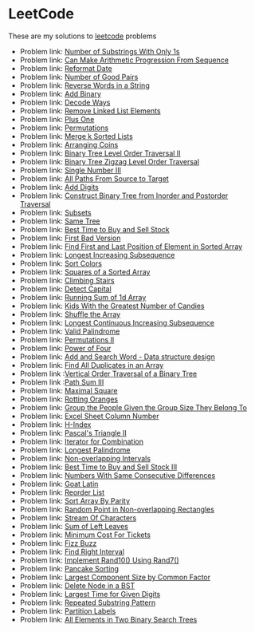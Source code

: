 # LeetCode

These are my solutions to [leetcode](https://leetcode.com/) problems

- Problem link: [Number of Substrings With Only 1s](https://leetcode.com/problems/number-of-substrings-with-only-1s/)
- Problem link: [Can Make Arithmetic Progression From Sequence](https://leetcode.com/problems/can-make-arithmetic-progression-from-sequence/)
- Problem link: [Reformat Date](https://leetcode.com/problems/reformat-date/)
- Problem link: [Number of Good Pairs](https://leetcode.com/problems/number-of-good-pairs/)
- Problem link: [Reverse Words in a String](https://leetcode.com/problems/reverse-words-in-a-string/)
- Problem link: [Add Binary](https://leetcode.com/explore/challenge/card/july-leetcoding-challenge/546/week-3-july-15th-july-21st/3395/)
- Problem link: [Decode Ways](https://leetcode.com/problems/decode-ways/)
- Problem link: [Remove Linked List Elements](https://leetcode.com/problems/remove-linked-list-elements/)
- Problem link: [Plus One](https://leetcode.com/problems/plus-one/)
- Problem link: [Permutations](https://leetcode.com/problems/permutations/)
- Problem link: [Merge k Sorted Lists](https://leetcode.com/problems/merge-k-sorted-lists/)
- Problem link: [Arranging Coins](https://leetcode.com/problems/arranging-coins/)
- Problem link: [Binary Tree Level Order Traversal II](https://leetcode.com/problems/binary-tree-level-order-traversal-ii/)
- Problem link: [Binary Tree Zigzag Level Order Traversal](https://leetcode.com/problems/binary-tree-zigzag-level-order-traversal/)
- Problem link: [Single Number III](https://leetcode.com/problems/single-number-iii/)
- Problem link: [All Paths From Source to Target](https://leetcode.com/problems/all-paths-from-source-to-target/)
- Problem link: [Add Digits](https://leetcode.com/problems/add-digits/)
- Problem link: [Construct Binary Tree from Inorder and Postorder Traversal](https://leetcode.com/problems/construct-binary-tree-from-inorder-and-postorder-traversal/)
- Problem link: [Subsets](https://leetcode.com/problems/subsets/)
- Problem link: [Same Tree](https://leetcode.com/problems/same-tree/)
- Problem link: [Best Time to Buy and Sell Stock](https://leetcode.com/problems/best-time-to-buy-and-sell-stock/)
- Problem link: [First Bad Version](https://leetcode.com/problems/first-bad-version/)
- Problem link: [Find First and Last Position of Element in Sorted Array](https://leetcode.com/problems/find-first-and-last-position-of-element-in-sorted-array/)
- Problem link: [Longest Increasing Subsequence](https://leetcode.com/problems/longest-increasing-subsequence/)
- Problem link: [Sort Colors](https://leetcode.com/problems/sort-colors/)
- Problem link: [Squares of a Sorted Array](https://leetcode.com/problems/squares-of-a-sorted-array/)
- Problem link: [Climbing Stairs](https://leetcode.com/problems/climbing-stairs/)
- Problem link: [Detect Capital](https://leetcode.com/problems/detect-capital/)
- Problem link: [Running Sum of 1d Array](https://leetcode.com/problems/running-sum-of-1d-array/)
- Problem link: [Kids With the Greatest Number of Candies](https://leetcode.com/problems/kids-with-the-greatest-number-of-candies/)
- Problem link: [Shuffle the Array](https://leetcode.com/problems/shuffle-the-array/)
- Problem link: [Longest Continuous Increasing Subsequence](https://leetcode.com/problems/longest-continuous-increasing-subsequence/)
- Problem link: [Valid Palindrome](https://leetcode.com/problems/valid-palindrome/)
- Problem link: [Permutations II](https://leetcode.com/problems/permutations-ii/)
- Problem link: [Power of Four](https://leetcode.com/problems/power-of-four/)
- Problem link: [Add and Search Word - Data structure design](https://leetcode.com/problems/add-and-search-word-data-structure-design/)
- Problem link: [Find All Duplicates in an Array](https://leetcode.com/problems/find-all-duplicates-in-an-array/)
- Problem link :[Vertical Order Traversal of a Binary Tree](https://leetcode.com/problems/vertical-order-traversal-of-a-binary-tree/)
- Problem link :[Path Sum III](https://leetcode.com/problems/path-sum-iii/)
- Problem link: [Maximal Square](https://leetcode.com/problems/maximal-square/)
- Problem link: [Rotting Oranges](https://leetcode.com/problems/rotting-oranges/)
- Problem link: [Group the People Given the Group Size They Belong To](https://leetcode.com/problems/group-the-people-given-the-group-size-they-belong-to/)
- Problem link: [Excel Sheet Column Number](https://leetcode.com/problems/excel-sheet-column-number/)
- Problem link: [H-Index](https://leetcode.com/problems/h-index/)
- Problem link: [Pascal's Triangle II](https://leetcode.com/problems/pascals-triangle-ii/)
- Problem link: [Iterator for Combination](https://leetcode.com/problems/iterator-for-combination/)
- Problem link: [Longest Palindrome](https://leetcode.com/problems/longest-palindrome/)
- Problem link: [Non-overlapping Intervals](https://leetcode.com/problems/non-overlapping-intervals/)
- Problem link: [Best Time to Buy and Sell Stock III](https://leetcode.com/problems/best-time-to-buy-and-sell-stock-iii/)
- Problem link: [Numbers With Same Consecutive Differences](https://leetcode.com/problems/numbers-with-same-consecutive-differences/)
- Problem link: [Goat Latin](https://leetcode.com/problems/goat-latin/)
- Problem link: [Reorder List](https://leetcode.com/problems/reorder-list/)
- Problem link: [Sort Array By Parity](https://leetcode.com/problems/sort-array-by-parity/)
- Problem link: [Random Point in Non-overlapping Rectangles](https://leetcode.com/problems/random-point-in-non-overlapping-rectangles/)
- Problem link: [Stream Of Characters](https://leetcode.com/problems/stream-of-characters/)
- Problem link: [Sum of Left Leaves](https://leetcode.com/problems/sum-of-left-leaves/)
- Problem link: [Minimum Cost For Tickets](https://leetcode.com/problems/minimum-cost-for-tickets/)
- Problem link: [Fizz Buzz](https://leetcode.com/problems/fizz-buzz/)
- Problem link: [Find Right Interval](https://leetcode.com/problems/find-right-interval/)
- Problem link: [Implement Rand10() Using Rand7()](https://leetcode.com/problems/implement-rand10-using-rand7/)
- Problem link: [Pancake Sorting](https://leetcode.com/problems/pancake-sorting/)
- Problem link: [Largest Component Size by Common Factor](https://leetcode.com/problems/largest-component-size-by-common-factor/)
- Problem link: [Delete Node in a BST](https://leetcode.com/problems/delete-node-in-a-bst/)
- Problem link: [Largest Time for Given Digits](https://leetcode.com/problems/largest-time-for-given-digits/)
- Problem link: [Repeated Substring Pattern](https://leetcode.com/problems/repeated-substring-pattern/)
- Problem link: [Partition Labels](https://leetcode.com/problems/partition-labels/)
- Problem link: [All Elements in Two Binary Search Trees](https://leetcode.com/problems/all-elements-in-two-binary-search-trees/)
